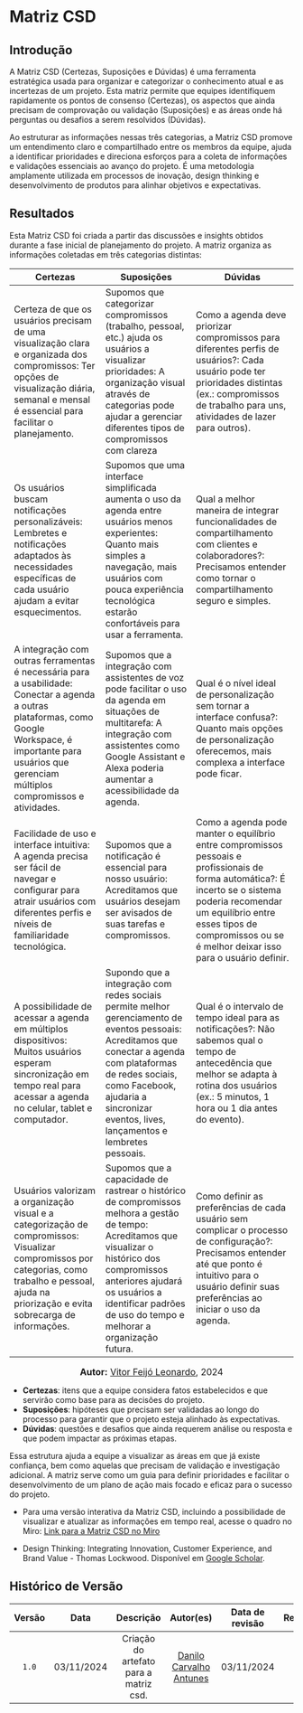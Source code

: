 # Matriz CSD

## Introdução

A Matriz CSD (Certezas, Suposições e Dúvidas) é uma ferramenta estratégica usada para organizar e categorizar o conhecimento atual e as incertezas de um projeto. Esta matriz permite que equipes identifiquem rapidamente os pontos de consenso (Certezas), os aspectos que ainda precisam de comprovação ou validação (Suposições) e as áreas onde há perguntas ou desafios a serem resolvidos (Dúvidas).

Ao estruturar as informações nessas três categorias, a Matriz CSD promove um entendimento claro e compartilhado entre os membros da equipe, ajuda a identificar prioridades e direciona esforços para a coleta de informações e validações essenciais ao avanço do projeto. É uma metodologia amplamente utilizada em processos de inovação, design thinking e desenvolvimento de produtos para alinhar objetivos e expectativas.

## Resultados

Esta Matriz CSD foi criada a partir das discussões e insights obtidos durante a fase inicial de planejamento do projeto. A matriz organiza as informações coletadas em três categorias distintas:

<center>

| Certezas                                                                                                                                              | Suposições                                                                                                                           | Dúvidas                                                                                                                           |
| ------------------------------------------------------------------------------------------------------------------------------------------------------ | ------------------------------------------------------------------------------------------------------------------------------------- | --------------------------------------------------------------------------------------------------------------------------------- |
| Certeza de que os usuários precisam de uma visualização clara e organizada dos compromissos: Ter opções de visualização diária, semanal e mensal é essencial para facilitar o planejamento.  | Supomos que categorizar compromissos (trabalho, pessoal, etc.) ajuda os usuários a visualizar prioridades: A organização visual através de categorias pode ajudar a gerenciar diferentes tipos de compromissos com clareza  | Como a agenda deve priorizar compromissos para diferentes perfis de usuários?: Cada usuário pode ter prioridades distintas (ex.: compromissos de trabalho para uns, atividades de lazer para outros).  |
| Os usuários buscam notificações personalizáveis: Lembretes e notificações adaptados às necessidades específicas de cada usuário ajudam a evitar esquecimentos. | Supomos que uma interface simplificada aumenta o uso da agenda entre usuários menos experientes: Quanto mais simples a navegação, mais usuários com pouca experiência tecnológica estarão confortáveis para usar a ferramenta. | Qual a melhor maneira de integrar funcionalidades de compartilhamento com clientes e colaboradores?: Precisamos entender como tornar o compartilhamento seguro e simples.  |
|A integração com outras ferramentas é necessária para a usabilidade: Conectar a agenda a outras plataformas, como Google Workspace, é importante para usuários que gerenciam múltiplos compromissos e atividades. | Supomos que a integração com assistentes de voz pode facilitar o uso da agenda em situações de multitarefa: A integração com assistentes como Google Assistant e Alexa poderia aumentar a acessibilidade da agenda. | Qual é o nível ideal de personalização sem tornar a interface confusa?: Quanto mais opções de personalização oferecemos, mais complexa a interface pode ficar.  |
|Facilidade de uso e interface intuitiva: A agenda precisa ser fácil de navegar e configurar para atrair usuários com diferentes perfis e níveis de familiaridade tecnológica. |Supomos que a notificação é essencial para nosso usuário: Acreditamos que usuários desejam ser avisados de suas tarefas e compromissos. | Como a agenda pode manter o equilíbrio entre c﻿ompromissos pessoais e profissionais de forma automática?: É incerto se o sistema poderia recomendar um equilíbrio entre esses tipos de compromissos ou se é melhor deixar isso para o usuário definir.|
|A possibilidade de acessar a agenda em múltiplos dispositivos: Muitos usuários esperam sincronização em tempo real para acessar a agenda no celular, tablet e computador. | Supondo que a integração com redes sociais permite melhor gerenciamento de eventos pessoais: Acreditamos que conectar a agenda com plataformas de redes sociais, como Facebook, ajudaria a sincronizar eventos, lives, lançamentos e lembretes pessoais. | Qual é o intervalo de tempo ideal para as notificações?: Não sabemos qual o tempo de antecedência que melhor se adapta à rotina dos usuários (ex.: 5 minutos, 1 hora ou 1 dia antes do evento). |
| Usuários valorizam a organização visual e a categorização de compromissos: Visualizar compromissos por categorias, como trabalho e pessoal, ajuda na priorização e evita sobrecarga de informações. | Supomos que a capacidade de rastrear o histórico de compromissos melhora a gestão de tempo: Acreditamos que visualizar o histórico dos compromissos anteriores ajudará os usuários a identificar padrões de uso do tempo e melhorar a organização futura. | Como definir as preferências de cada usuário sem c﻿omplicar o processo de configuração?: Precisamos entender até que ponto é intuitivo para o usuário definir suas preferências ao iniciar o uso da agenda.  |

</center>

<font size="3"><p style="text-align: center"><b>Autor:</b>  [Vitor Feijó Leonardo](https://github.com/vitorfleonardo), 2024</p></font>

- **Certezas**: itens que a equipe considera fatos estabelecidos e que servirão como base para as decisões do projeto.
- **Suposições**: hipóteses que precisam ser validadas ao longo do processo para garantir que o projeto esteja alinhado às expectativas.
- **Dúvidas**: questões e desafios que ainda requerem análise ou resposta e que podem impactar as próximas etapas.

Essa estrutura ajuda a equipe a visualizar as áreas em que já existe confiança, bem como aquelas que precisam de validação e investigação adicional. A matriz serve como um guia para definir prioridades e facilitar o desenvolvimento de um plano de ação mais focado e eficaz para o sucesso do projeto.

- Para uma versão interativa da Matriz CSD, incluindo a possibilidade de visualizar e atualizar as informações em tempo real, acesse o quadro no Miro: [Link para a Matriz CSD no Miro](https://miro.com/app/live-embed/uXjVLLRYkic=/?moveToViewport=-430256,157437,21932,14392&embedId=215027819871)

- Design Thinking: Integrating Innovation, Customer Experience, and Brand Value - Thomas Lockwood. Disponível em [Google Scholar](https://scholar.google.com/).

## Histórico de Versão

| Versão | Data | Descrição | Autor(es) | Data de revisão | Revisor(es) |
| :-: | :-: | :-: | :-: | :-: | :-: |
| `1.0` | 03/11/2024  | Criação do artefato para a matriz csd. | [Danilo Carvalho Antunes](https://github.com/Danilo-Carvalho-Antunes) |  03/11/2024  | [Bianca Castro](https://github.com/BiancaPatrocinio7) |
